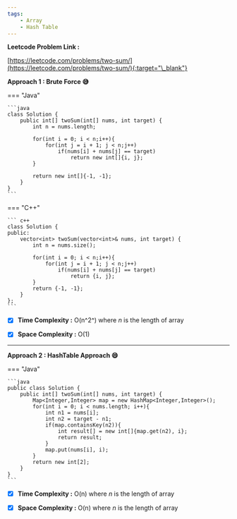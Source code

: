 ```yaml
---
tags:
    - Array
    - Hash Table
---
```


**Leetcode Problem Link :**

[https://leetcode.com/problems/two-sum/](https://leetcode.com/problems/two-sum/){:target="\_blank"}

**Approach 1 : Brute Force :sweat_smile:**

=== "Java"

    ```java
    class Solution {
        public int[] twoSum(int[] nums, int target) {
            int n = nums.length;

            for(int i = 0; i < n;i++){
                for(int j = i + 1; j < n;j++)
                    if(nums[i] + nums[j] == target)
                        return new int[]{i, j};
            }

            return new int[]{-1, -1};
        }
    }
    ```

=== "C++"

    ``` c++
    class Solution {
    public:
        vector<int> twoSum(vector<int>& nums, int target) {
            int n = nums.size();

            for(int i = 0; i < n;i++){
                for(int j = i + 1; j < n;j++)
                    if(nums[i] + nums[j] == target)
                        return {i, j};
            }
            return {-1, -1};
        }
    };
    ```

-   [x] **Time Complexity :** O(n^2^) where _n_ is the length of array

-   [x] **Space Complexity :** O(1)

<hr>

**Approach 2 : HashTable Approach :smile:**

=== "Java"

    ```java
    public class Solution {
        public int[] twoSum(int[] nums, int target) {
            Map<Integer,Integer> map = new HashMap<Integer,Integer>();
            for(int i = 0; i < nums.length; i++){
                int n1 = nums[i];
                int n2 = target - n1;
                if(map.containsKey(n2)){
                    int result[] = new int[]{map.get(n2), i};
                    return result;
                }
                map.put(nums[i], i);
            }
            return new int[2];
        }
    }
    ```

-   [x] **Time Complexity :** O(n) where _n_ is the length of array

-   [x] **Space Complexity :** O(n) where _n_ is the length of array
